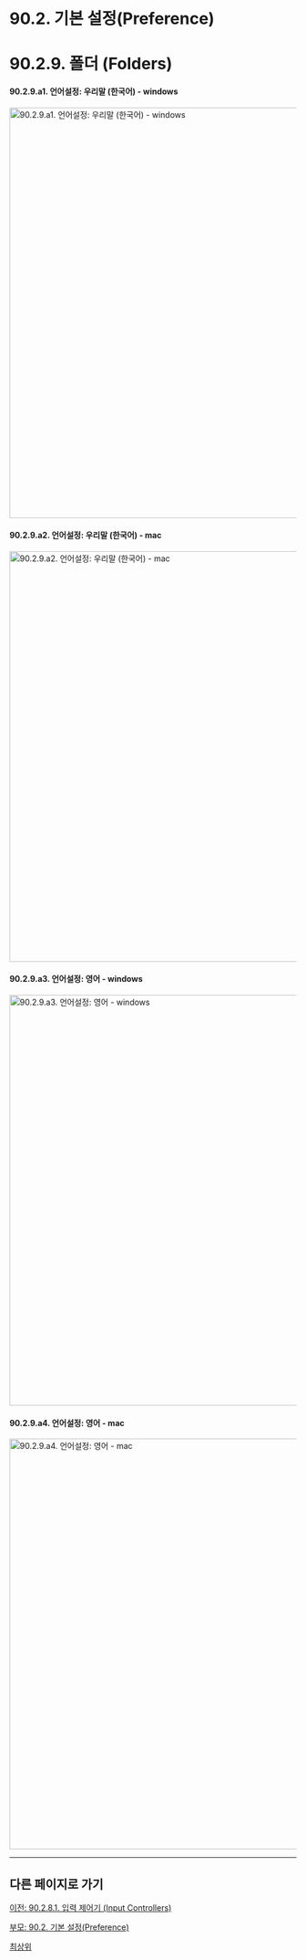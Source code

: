 # 90.2. 기본 설정(Preference)
# 90.2.9. 폴더 (Folders)

#### 90.2.9.a1. 언어설정: 우리말 (한국어) - windows

<img width="720" alt="90.2.9.a1. 언어설정: 우리말 (한국어) - windows" environment="MacOS:Sonoma 14.2.1 GIMP 2.10.36" src="https://github.com/wonder13662/gimp/assets/15767104/f6ce6a93-c730-4aa4-aa84-6fa406f3e276">

#### 90.2.9.a2. 언어설정: 우리말 (한국어) - mac

<img width="720" alt="90.2.9.a2. 언어설정: 우리말 (한국어) - mac" environment="MacOS:Sonoma 14.2.1 GIMP 2.10.36" src="https://github.com/wonder13662/gimp/assets/15767104/f60a8f2a-f3e7-4530-a380-2aa6b1bff1be">

#### 90.2.9.a3. 언어설정: 영어 - windows

<img width="720" alt="90.2.9.a3. 언어설정: 영어 - windows" environment="MacOS:Sonoma 14.2.1 GIMP 2.10.36" src="https://github.com/wonder13662/gimp/assets/15767104/f94db303-d73a-46b6-8287-d8feef95d514">

#### 90.2.9.a4. 언어설정: 영어 - mac

<img width="720" alt="90.2.9.a4. 언어설정: 영어 - mac" environment="MacOS:Sonoma 14.2.1 GIMP 2.10.36" src="https://github.com/wonder13662/gimp/assets/15767104/19d42cdd-58ed-4aee-b7fb-bedff9cfe966">


***

## 다른 페이지로 가기

[이전: 90.2.8.1. 입력 제어기 (Input Controllers)](./90-02-08-input-devicex-01-input-controllers.md)

[부모: 90.2. 기본 설정(Preference)](./90-02-00-preference.md)

[최상위](./00-home.md)
